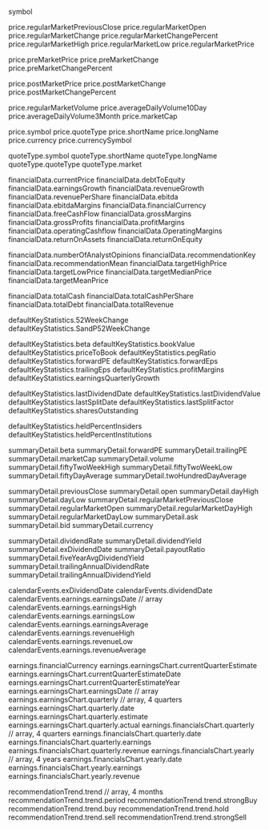 symbol

price.regularMarketPreviousClose
price.regularMarketOpen
price.regularMarketChange
price.regularMarketChangePercent
price.regularMarketHigh
price.regularMarketLow
price.regularMarketPrice

price.preMarketPrice
price.preMarketChange
price.preMarketChangePercent

price.postMarketPrice
price.postMarketChange
price.postMarketChangePercent

price.regularMarketVolume
price.averageDailyVolume10Day
price.averageDailyVolume3Month
price.marketCap

price.symbol
price.quoteType
price.shortName
price.longName
price.currency
price.currencySymbol

quoteType.symbol
quoteType.shortName
quoteType.longName
quoteType.quoteType
quoteType.market

financialData.currentPrice
financialData.debtToEquity
financialData.earningsGrowth
financialData.revenueGrowth
financialData.revenuePerShare
financialData.ebitda
financialData.ebitdaMargins
financialData.financialCurrency
financialData.freeCashFlow
financialData.grossMargins
financialData.grossProfits
financialData.profitMargins
financialData.operatingCashflow
financialData.OperatingMargins
financialData.returnOnAssets
financialData.returnOnEquity

financialData.numberOfAnalystOpinions
financialData.recommendationKey
financialData.recommendationMean
financialData.targetHighPrice
financialData.targetLowPrice
financialData.targetMedianPrice
financialData.targetMeanPrice

financialData.totalCash
financialData.totalCashPerShare
financialData.totalDebt
financialData.totalRevenue

defaultKeyStatistics.52WeekChange
defaultKeyStatistics.SandP52WeekChange

defaultKeyStatistics.beta
defaultKeyStatistics.bookValue
defaultKeyStatistics.priceToBook
defaultKeyStatistics.pegRatio
defaultKeyStatistics.forwardPE
defaultKeyStatistics.forwardEps
defaultKeyStatistics.trailingEps
defaultKeyStatistics.profitMargins
defaultKeyStatistics.earningsQuarterlyGrowth

defaultKeyStatistics.lastDividendDate
defaultKeyStatistics.lastDividendValue
defaultKeyStatistics.lastSplitDate
defaultKeyStatistics.lastSplitFactor
defaultKeyStatistics.sharesOutstanding

defaultKeyStatistics.heldPercentInsiders
defaultKeyStatistics.heldPercentInstitutions

summaryDetail.beta
summaryDetail.forwardPE
summaryDetail.trailingPE
summaryDetail.marketCap
summaryDetail.volume
summaryDetail.fiftyTwoWeekHigh
summaryDetail.fiftyTwoWeekLow
summaryDetail.fiftyDayAverage
summaryDetail.twoHundredDayAverage

summaryDetail.previousClose
summaryDetail.open
summaryDetail.dayHigh
summaryDetail.dayLow
summaryDetail.regularMarketPreviousClose
summaryDetail.regularMarketOpen
summaryDetail.regularMarketDayHigh
summaryDetail.regularMarketDayLow
summaryDetail.ask
summaryDetail.bid
summaryDetail.currency

summaryDetail.dividendRate
summaryDetail.dividendYield
summaryDetail.exDividendDate
summaryDetail.payoutRatio
summaryDetail.fiveYearAvgDividendYield
summaryDetail.trailingAnnualDividendRate
summaryDetail.trailingAnnualDividendYield

calendarEvents.exDividendDate
calendarEvents.dividendDate
calendarEvents.earnings.earningsDate  // array
calendarEvents.earnings.earningsHigh
calendarEvents.earnings.earningsLow
calendarEvents.earnings.earningsAverage
calendarEvents.earnings.revenueHigh
calendarEvents.earnings.revenueLow
calendarEvents.earnings.revenueAverage

earnings.financialCurrency
earnings.earningsChart.currentQuarterEstimate
earnings.earningsChart.currentQuarterEstimateDate
earnings.earningsChart.currentQuarterEstimateYear
earnings.earningsChart.earningsDate  // array
earnings.earningsChart.quarterly // array, 4 quarters
    earnings.earningsChart.quarterly.date
    earnings.earningsChart.quarterly.estimate
    earnings.earningsChart.quarterly.actual
earnings.financialsChart.quarterly // array, 4 quarters
    earnings.financialsChart.quarterly.date
    earnings.financialsChart.quarterly.earnings
    earnings.financialsChart.quarterly.revenue
earnings.financialsChart.yearly // array, 4 years
    earnings.financialsChart.yearly.date
    earnings.financialsChart.yearly.earnings
    earnings.financialsChart.yearly.revenue

recommendationTrend.trend // array, 4 months
    recommendationTrend.trend.period
    recommendationTrend.trend.strongBuy
    recommendationTrend.trend.buy
    recommendationTrend.trend.hold
    recommendationTrend.trend.sell
    recommendationTrend.trend.strongSell
